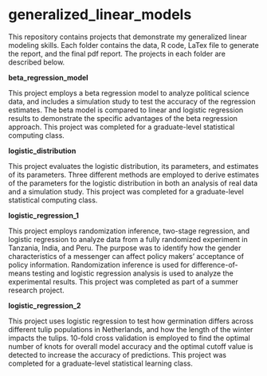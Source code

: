 # generalized_linear_models
This repository contains projects that demonstrate my generalized linear modeling skills. Each folder contains the data, R code, LaTex file to generate the report, and the final pdf report. The projects in each folder are described below.

**beta_regression_model**

This project employs a beta regression model to analyze political science data, and includes a simulation study to test the accuracy of the regression estimates. The beta model is compared to linear and logistic regression results to demonstrate the specific advantages of the beta regression approach. This project was completed for a graduate-level statistical computing class.

**logistic_distribution**

This project evaluates the logistic distribution, its parameters, and estimates of its parameters. Three different methods are employed to derive estimates of the parameters for the logistic distribution in both an analysis of real data and a simulation study. This project was completed for a graduate-level statistical computing class.

**logistic_regression_1**

This project employs randomization inference, two-stage regression, and logistic regression to analyze data from a fully randomized experiment in Tanzania, India, and Peru. The purpose was to identify how the gender characteristics of a messenger can affect policy makers’ acceptance of policy information. Randomization inference is used for difference-of-means testing and logistic regression analysis is used to analyze the experimental results. This project was completed as part of a summer research project.

**logistic_regression_2**

This project uses logistic regression to test how germination differs across different tulip populations in Netherlands, and how the length of the winter impacts the tulips. 10-fold cross validation is employed to find the optimal number of knots for overall model accuracy and the optimal cutoff value is detected to increase the accuracy of predictions. This project was completed for a graduate-level statistical learning class.
